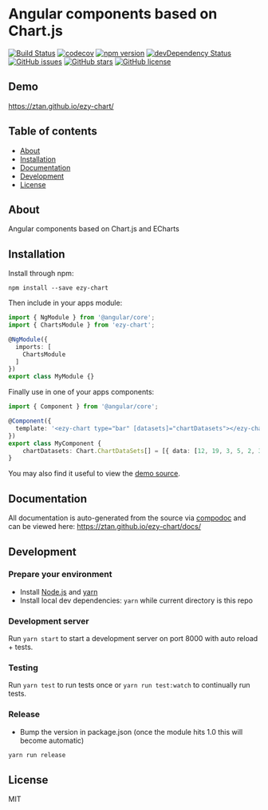 # Angular components based on Chart.js
[![Build Status](https://travis-ci.org/ztan/ezy-chart.svg?branch=master)](https://travis-ci.org/ztan/ezy-chart)
[![codecov](https://codecov.io/gh/ztan/ezy-chart/branch/master/graph/badge.svg)](https://codecov.io/gh/ztan/ezy-chart)
[![npm version](https://badge.fury.io/js/ezy-chart.svg)](http://badge.fury.io/js/ezy-chart)
[![devDependency Status](https://david-dm.org/ztan/ezy-chart/dev-status.svg)](https://david-dm.org/ztan/ezy-chart?type=dev)
[![GitHub issues](https://img.shields.io/github/issues/ztan/ezy-chart.svg)](https://github.com/ztan/ezy-chart/issues)
[![GitHub stars](https://img.shields.io/github/stars/ztan/ezy-chart.svg)](https://github.com/ztan/ezy-chart/stargazers)
[![GitHub license](https://img.shields.io/badge/license-MIT-blue.svg)](https://raw.githubusercontent.com/ztan/ezy-chart/master/LICENSE)

## Demo
https://ztan.github.io/ezy-chart/

## Table of contents

- [About](#about)
- [Installation](#installation)
- [Documentation](#documentation)
- [Development](#development)
- [License](#license)

## About

Angular components based on Chart.js and ECharts

## Installation

Install through npm:
```
npm install --save ezy-chart
```

Then include in your apps module:

```typescript
import { NgModule } from '@angular/core';
import { ChartsModule } from 'ezy-chart';

@NgModule({
  imports: [
    ChartsModule
  ]
})
export class MyModule {}
```

Finally use in one of your apps components:
```typescript
import { Component } from '@angular/core';

@Component({
  template: '<ezy-chart type="bar" [datasets]="chartDatasets"></ezy-chart>'
})
export class MyComponent {
	chartDatasets: Chart.ChartDataSets[] = [{ data: [12, 19, 3, 5, 2, 3], label: 'series 1' }];
}
```

You may also find it useful to view the [demo source](https://github.com/ztan/ezy-chart/blob/master/demo/demo.component.ts).

## Documentation
All documentation is auto-generated from the source via [compodoc](https://compodoc.github.io/compodoc/) and can be viewed here:
https://ztan.github.io/ezy-chart/docs/

## Development

### Prepare your environment
* Install [Node.js](http://nodejs.org/) and [yarn](https://yarnpkg.com/en/docs/install)
* Install local dev dependencies: `yarn` while current directory is this repo

### Development server
Run `yarn start` to start a development server on port 8000 with auto reload + tests.

### Testing
Run `yarn test` to run tests once or `yarn run test:watch` to continually run tests.

### Release
* Bump the version in package.json (once the module hits 1.0 this will become automatic)
```bash
yarn run release
```

## License

MIT
